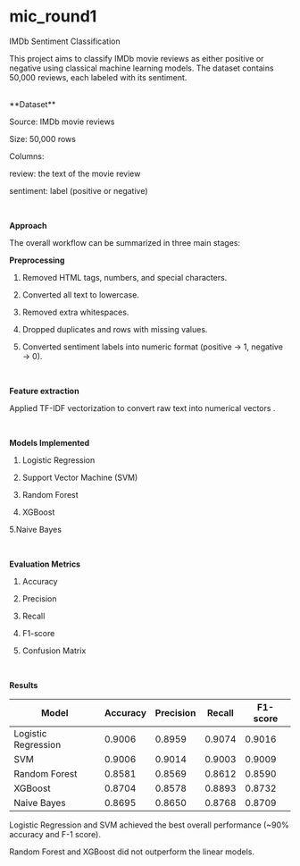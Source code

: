 # mic_round1
IMDb Sentiment Classification

This project aims to classify IMDb movie reviews as either positive or negative using classical machine learning models. The dataset contains 50,000 reviews, each labeled with its sentiment.

<br>
**Dataset**

Source: IMDb movie reviews

Size: 50,000 rows

Columns:

review: the text of the movie review

sentiment: label (positive or negative)

<br>

**Approach**

The overall workflow can be summarized in three main stages:
<br>

**Preprocessing**

1. Removed HTML tags, numbers, and special characters.

2. Converted all text to lowercase.

3. Removed extra whitespaces.

4. Dropped duplicates and rows with missing values.

5. Converted sentiment labels into numeric format (positive → 1, negative → 0).

<br>

**Feature extraction**

Applied TF-IDF vectorization to convert raw text into numerical vectors .

<br>

**Models Implemented**

1. Logistic Regression

2. Support Vector Machine (SVM)

3. Random Forest

4. XGBoost

5.Naive Bayes 

<br>

**Evaluation Metrics**

1. Accuracy

2. Precision

3. Recall

4. F1-score

5. Confusion Matrix

<br>

**Results** 

| Model               | Accuracy | Precision | Recall | F1-score |
| ------------------- | -------- | --------- | ------ | -------- |
| Logistic Regression | 0.9006   | 0.8959    | 0.9074 | 0.9016   |
| SVM                 | 0.9006   | 0.9014    | 0.9003 | 0.9009   |
| Random Forest       | 0.8581   | 0.8569    | 0.8612 | 0.8590   |
| XGBoost             | 0.8704   | 0.8578    | 0.8893 | 0.8732   |
| Naive Bayes         | 0.8695   | 0.8650    | 0.8768 | 0.8709   |

Logistic Regression and SVM achieved the best overall performance (~90% accuracy and F-1 score).

Random Forest and XGBoost did not outperform the linear models.
